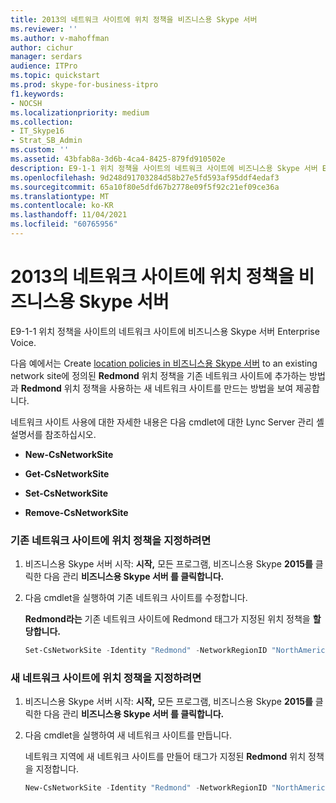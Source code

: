 ```yaml
---
title: 2013의 네트워크 사이트에 위치 정책을 비즈니스용 Skype 서버
ms.reviewer: ''
ms.author: v-mahoffman
author: cichur
manager: serdars
audience: ITPro
ms.topic: quickstart
ms.prod: skype-for-business-itpro
f1.keywords:
- NOCSH
ms.localizationpriority: medium
ms.collection:
- IT_Skype16
- Strat_SB_Admin
ms.custom: ''
ms.assetid: 43bfab8a-3d6b-4ca4-8425-879fd910502e
description: E9-1-1 위치 정책을 사이트의 네트워크 사이트에 비즈니스용 Skype 서버 Enterprise Voice.
ms.openlocfilehash: 9d248d91703284d58b27e5fd593af95ddf4edaf3
ms.sourcegitcommit: 65a10f80e5dfd67b2778e09f5f92c21ef09ce36a
ms.translationtype: MT
ms.contentlocale: ko-KR
ms.lasthandoff: 11/04/2021
ms.locfileid: "60765956"
---
```

# <a name="add-a-location-policy-to-a-network-site-in-skype-for-business-server"></a>2013의 네트워크 사이트에 위치 정책을 비즈니스용 Skype 서버
 
E9-1-1 위치 정책을 사이트의 네트워크 사이트에 비즈니스용 Skype 서버 Enterprise Voice. 
  
다음 예에서는 Create [location policies in 비즈니스용 Skype 서버](create-location-policies.md) to an existing network site에 정의된 **Redmond** 위치 정책을 기존 네트워크 사이트에 추가하는 방법과 **Redmond** 위치 정책을 사용하는 새 네트워크 사이트를 만드는 방법을 보여 제공합니다.
  
네트워크 사이트 사용에 대한 자세한 내용은 다음 cmdlet에 대한 Lync Server 관리 셸 설명서를 참조하십시오.
  
- **New-CsNetworkSite**
    
- **Get-CsNetworkSite**
    
- **Set-CsNetworkSite**
    
- **Remove-CsNetworkSite**
    
### <a name="to-assign-a-location-policy-to-an-existing-network-site"></a>기존 네트워크 사이트에 위치 정책을 지정하려면

1. 비즈니스용 Skype 서버 시작: **시작,** 모든 프로그램, 비즈니스용 Skype **2015를** 클릭한 다음 관리 **비즈니스용 Skype 서버 를 클릭합니다.**
    
2. 다음 cmdlet을 실행하여 기존 네트워크 사이트를 수정합니다.
    
    **Redmond라는** 기존 네트워크 사이트에 Redmond 태그가 지정된 위치 정책을 **할당합니다.**
    
   ```powershell
   Set-CsNetworkSite -Identity "Redmond" -NetworkRegionID "NorthAmerica" -LocationPolicy "Redmond"
   ```

### <a name="to-assign-a-location-policy-to-a-new-network-site"></a>새 네트워크 사이트에 위치 정책을 지정하려면

1. 비즈니스용 Skype 서버 시작: **시작,** 모든 프로그램, 비즈니스용 Skype **2015를** 클릭한 다음 관리 **비즈니스용 Skype 서버 를 클릭합니다.**
    
2. 다음 cmdlet을 실행하여 새 네트워크 사이트를 만듭니다.
    
    네트워크 지역에 새 네트워크 사이트를 만들어 태그가 지정된 **Redmond** 위치 정책을 지정합니다.
    
   ```powershell
   New-CsNetworkSite -Identity "Redmond" -NetworkRegionID "NorthAmerica" -LocationPolicy "Redmond"
   ```


